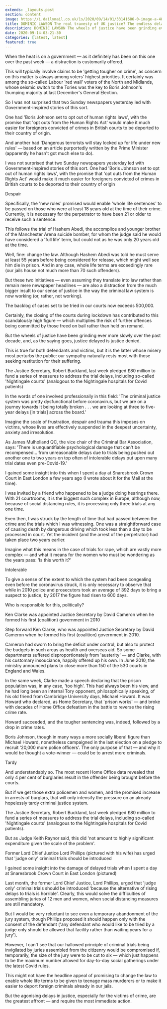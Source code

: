 ```yaml
---
extends: _layouts.post
section: content
image: https://i.dailymail.co.uk/1s/2020/09/14/01/33141686-0-image-a-48_1600043037891.jpg 
title: DOMINIC LAWSON The real travesty of UK justice? The endless delays 
description: DOMINIC LAWSON The wheels of justice have been grinding ever more slowly over the past decade, and, as the saying goes, justice delayed is justice denied. 
date: 2020-09-14-03-21-30 
categories: [latest, latest] 
featured: true 
--- 
```

When the heat is on a government — as it definitely has been on this one over the past week — a distraction is customarily offered.

This will typically involve claims to be 'getting tougher on crime', as concern on this matter is always among voters' highest priorities. It certainly was among the so-called Labour 'red wall' voters of the North and Midlands, whose seismic switch to the Tories was the key to Boris Johnson's thumping majority at last December's General Election.

So I was not surprised that two Sunday newspapers yesterday led with Government-inspired stories of this sort.

One had 'Boris Johnson set to opt out of human rights laws', with the promise that 'opt outs from the Human Rights Act' would make it much easier for foreigners convicted of crimes in British courts to be deported to their country of origin.

And another had 'Dangerous terrorists will stay locked up for life under new rules' — based on an article purportedly written by the Prime Minister (apparently he hasn't got much else to do).

I was not surprised that two Sunday newspapers yesterday led with Government-inspired stories of this sort. One had 'Boris Johnson set to opt out of human rights laws', with the promise that 'opt outs from the Human Rights Act' would make it much easier for foreigners convicted of crimes in British courts to be deported to their country of origin

Despair

Specifically, the 'new rules' promised would enable 'whole life sentences' to be passed on those who were at least 18 years old at the time of their crime. Currently, it is necessary for the perpetrator to have been 21 or older to receive such a sentence.

This follows the trial of Hashem Abedi, the accomplice and younger brother of the Manchester Arena suicide bomber, for whom the judge said he would have considered a 'full life' term, but could not as he was only 20 years old at the time.

Well, fine: change the law. Although Hashem Abedi was told he must serve at least 55 years before being considered for release, which might well see him die in prison. And in any case, whole life terms are exceedingly rare (our jails house not much more than 70 such offenders).

But these two initiatives — even assuming they translate into law rather than remain mere newspaper headlines — are also a distraction from the much bigger insult to our sense of justice in the way the criminal law system is now working (or, rather, not working).

The backlog of cases set to be tried in our courts now exceeds 500,000.

Certainly, the closing of the courts during lockdown has contributed to this scandalously high figure — which multiplies the risk of further offences being committed by those freed on bail rather than held on remand.

But the wheels of justice have been grinding ever more slowly over the past decade, and, as the saying goes, justice delayed is justice denied. 

This is true for both defendants and victims, but it is the latter whose misery most perturbs the public: our sympathy naturally rests most with those seeking restitution for their suffering.

The Justice Secretary, Robert Buckland, last week pledged £80 million to fund a series of measures to address the trial delays, including so-called 'Nightingale courts' (analogous to the Nightingale hospitals for Covid patients)

In the words of one involved professionally in this field: 'The criminal justice system was pretty dysfunctional before coronavirus, but we are on a journey towards it being totally broken . . . we are looking at three to five-year delays [in trials] across the board.'

Imagine the scale of frustration, despair and trauma this imposes on victims, whose lives are effectively suspended in the deepest uncertainty, anxiety and irresolution.

As James Mulholland QC, the vice chair of the Criminal Bar Association, says: 'There is unquantifiable psychological damage that can't be recompensed... from unreasonable delays due to trials being pushed out another one to two years on top often of intolerable delays put upon many trial dates even pre-Covid-19.'

I gained some insight into this when I spent a day at Snaresbrook Crown Court in East London a few years ago (I wrote about it for the Mail at the time).

I was invited by a friend who happened to be a judge doing hearings there. With 21 courtrooms, it is the biggest such complex in Europe, although now, because of social distancing rules, it is processing only three trials at any one time.

Even then, I was struck by the length of time that had passed between the crime and the trials which I was witnessing. One was a straightforward case of causing death by dangerous driving which took less than a day to be processed in court. Yet the incident (and the arrest of the perpetrator) had taken place two years earlier.

Imagine what this means in the case of trials for rape, which are vastly more complex — and what it means for the women who must be wondering as the years pass: 'Is this worth it?'

Intolerable

To give a sense of the extent to which the system had been congealing even before the coronavirus struck, it is only necessary to observe that while in 2010 police and prosecutors took an average of 392 days to bring a suspect to justice, by 2017 the figure had risen to 600 days.

Who is responsible for this, politically?

Ken Clarke was appointed Justice Secretary by David Cameron when he formed his first (coalition) government in 2010

Step forward Ken Clarke, who was appointed Justice Secretary by David Cameron when he formed his first (coalition) government in 2010.

Cameron had sworn to bring the deficit under control, but also to protect the budgets in such areas as health and overseas aid. So some departments suffered disproportionately from 'austerity' — and Clarke, with his customary insouciance, happily offered up his own. In June 2010, the ministry announced plans to close more than 150 of the 530 courts in England and Wales.

In the same week, Clarke made a speech declaring that the prison population was, in any case, 'too high'. This had always been his view, and he had long been an internal Tory opponent, philosophically speaking, of his old friend from Cambridge University days, Michael Howard. It was Howard who declared, as Home Secretary, that 'prison works' — and broke with decades of Home Office defeatism in the battle to reverse the rising crime rate.

Howard succeeded, and the tougher sentencing was, indeed, followed by a drop in crime rates.

Boris Johnson, though in many ways a more socially liberal figure than Michael Howard, nonetheless campaigned in the last election on a pledge to recruit '20,000 more police officers'. The only purpose of that — and why it would be thought a vote-winner — could be to arrest more criminals.

Tardy

And understandably so. The most recent Home Office data revealed that only 4 per cent of burglaries result in the offender being brought before the courts.

But if we get those extra policemen and women, and the promised increase in arrests of burglars, that will only intensify the pressure on an already hopelessly tardy criminal justice system.

The Justice Secretary, Robert Buckland, last week pledged £80 million to fund a series of measures to address the trial delays, including so-called 'Nightingale courts' (analogous to the Nightingale hospitals for Covid patients).

But as Judge Keith Raynor said, this did 'not amount to highly significant expenditure given the scale of the problem'.

Former Lord Chief Justice Lord Phillips (pictured with his wife) has urged that 'judge only' criminal trials should be introduced

I gained some insight into the damage of delayed trials when I spent a day at Snaresbrook Crown Court in East London (pictured)

Last month, the former Lord Chief Justice, Lord Phillips, urged that 'judge only' criminal trials should be introduced 'because the alternative of rising delays to trials is horrible'. Clearly, this would solve the difficulties of assembling juries of 12 men and women, when social distancing measures are still mandatory.

But I would be very reluctant to see even a temporary abandonment of the jury system, though Phillips proposed it should happen only with the consent of the defendant ('any defendant who would like to be tried by a judge only should be allowed that facility rather than waiting years for a jury').

However, I can't see that our hallowed principle of criminal trials being invigilated by juries assembled from the citizenry would be compromised if, temporarily, the size of the jury were to be cut to six — which just happens to be the maximum number allowed for day-to-day social gatherings under the latest Covid rules.

This might not have the headline appeal of promising to change the law to enable whole life terms to be given to teenage mass murderers or to make it easier to deport foreign criminals already in our jails.

But the agonising delays in justice, especially for the victims of crime, are the greatest affront — and require the most immediate action.

